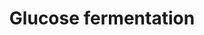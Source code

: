 ---
annotations:
- type: Pathway Ontology
  value: glucose conversion pathway
- type: Pathway Ontology
  value: classic metabolic pathway
authors:
- M.Braymer
- MaintBot
- Andra
- Egonw
- AlexanderPico
- Eweitz
description: ''
last-edited: 2021-05-24
organisms:
- Saccharomyces cerevisiae
redirect_from:
- /index.php/Pathway:WP340
- /instance/WP340
schema-jsonld:
- '@context': https://schema.org/
  '@id': https://wikipathways.github.io/pathways/WP340.html
  '@type': Dataset
  creator:
    '@type': Organization
    name: WikiPathways
  description: ''
  keywords:
  - ENO2
  - ethanol
  - acetate
  - PFK1
  - NADH
  - HXK2
  - PFK2
  - GPM3
  - PDC6
  - TDH3
  - TDH2
  - ADH4
  - ATP
  - ADH2
  - TDH1
  - PDC5
  - ERR2
  - ADH1
  - ADP
  - ERR1
  - FBA1
  - glyceraldehyde-3-phosphate
  - acetaldehyde
  - PDC1
  - PGI1
  - ADH3
  - CDC19
  - fructose-6-phosphate
  - 3-phospho-D-glyceroyl-phosphate
  - GPM1
  - ADH5
  - glucose-6-phosphate
  - NADPH
  - ALD4
  - YMR323W
  - PGK1
  - phosphate
  - ENO1
  - ALD6
  - PYK2
  - ALD5
  license: CC0
  name: Glucose fermentation
seo: CreativeWork
title: Glucose fermentation
wpid: WP340
---